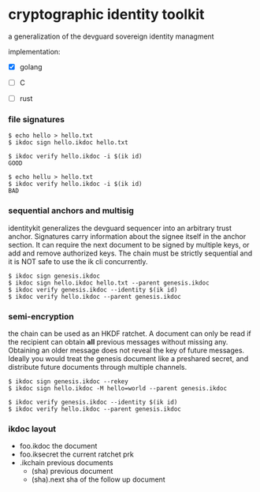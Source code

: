 cryptographic identity toolkit
==============================


a generalization of the devguard sovereign identity managment

implementation:

- [x] golang
- [ ] C
- [ ] rust




### file signatures


```
$ echo hello > hello.txt
$ ikdoc sign hello.ikdoc hello.txt

$ ikdoc verify hello.ikdoc -i $(ik id)
GOOD

$ echo hellu > hello.txt
$ ikdoc verify hello.ikdoc -i $(ik id) 
BAD
```


### sequential anchors and multisig

identitykit generalizes the devguard sequencer into an arbitrary trust anchor.
Signatures carry information about the signee itself in the anchor section.
It can require the next document to be signed by multiple keys, or add and remove authorized keys.
The chain must be strictly sequential and it is NOT safe to use the ik cli concurrently.

```
$ ikdoc sign genesis.ikdoc
$ ikdoc sign hello.ikdoc hello.txt --parent genesis.ikdoc
$ ikdoc verify genesis.ikdoc --identity $(ik id)
$ ikdoc verify hello.ikdoc --parent genesis.ikdoc
```

### semi-encryption

the chain can be used as an HKDF ratchet. A document can only be read
if the recipient can obtain __all__ previous messages without missing any.
Obtaining an older message does not reveal the key of future messages.
Ideally you would treat the genesis document like a preshared secret,
and distribute future documents through multiple channels.

```
$ ikdoc sign genesis.ikdoc --rekey
$ ikdoc sign hello.ikdoc -M hello=world --parent genesis.ikdoc

$ ikdoc verify genesis.ikdoc --identity $(ik id)
$ ikdoc verify hello.ikdoc --parent genesis.ikdoc
```



### ikdoc layout

- foo.ikdoc         the document
- foo.iksecret      the current ratchet prk
- .ikchain          previous documents
    - (sha)         previous document
    - (sha).next    sha of the follow up document



